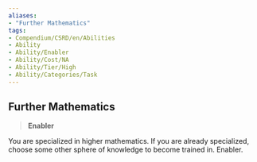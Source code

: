 ```yaml
---
aliases:
- "Further Mathematics"
tags:
- Compendium/CSRD/en/Abilities
- Ability
- Ability/Enabler
- Ability/Cost/NA
- Ability/Tier/High
- Ability/Categories/Task
---
```


  
## Further Mathematics  
>**Enabler**
  
You are specialized in higher mathematics. If you are already specialized, choose some other sphere of knowledge to become trained in. Enabler.